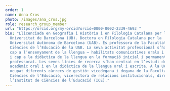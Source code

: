 ```yaml
---
order: 1
name: Anna Cros
photo: /images/ana_cros.jpg
role: research_group_member
url: "https://orcid.org/my-orcid?orcid=0000-0002-2339-4693 "
bio: "Llicenciada en Geografia i Història i en Filologia Catalana per la
  Universitat de Barcelona (UB). Doctora en Filologia Catalana per la
  Universitat Autònoma de Barcelona (UAB). És professora de la Facultat de
  Ciències de l’Educació de la UAB. La seva activitat professional s’ha dirigit
  cap a l’ensenyament de la llengua – habilitats comunicatives orals i escrites-
  i cap a la didàctica de la llengua en la formació inicial i permanent del
  professorat. Les seves línies de recerca s’han centrat en l’estudi del discurs
  acadèmic oral i en la didàctica de la llengua oral i escrita. A la UAB ha
  ocupat diferents càrrecs de gestió: vicedegana i degana de la Facultat de
  Ciències de l’Educació, vicerectora de relacions institucionals, directora de
  l’Institut de Ciències de l’Educació (ICE)."
---
```

